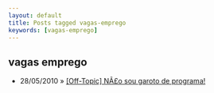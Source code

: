 ```yaml
---
layout: default
title: Posts tagged vagas-emprego
keywords: [vagas-emprego]
---
```

<h2 class="category">vagas emprego</h2>
<ul class="posts">
<li>
<p>
<span class="date">28/05/2010</span> &raquo;
<a href="/blog/off-topic-nao-sou-garoto-de-programa">[Off-Topic] NÃ£o sou garoto de programa!</a>
</p>
</li>
</ul>
